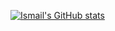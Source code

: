 [![Ismail's GitHub stats](https://github-readme-stats.vercel.app/api?username=smile-plzz)](https://github.com/smile-plzz/github-readme-stats)
